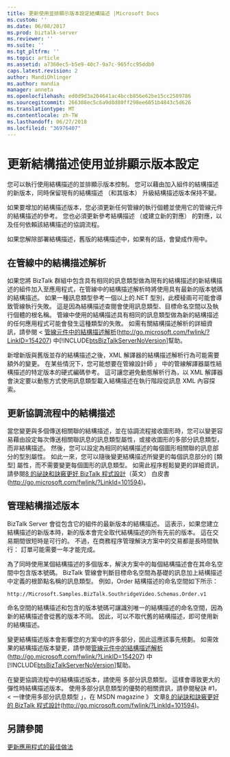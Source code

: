 ```yaml
---
title: 更新使用並排顯示版本設定結構描述 |Microsoft Docs
ms.custom: ''
ms.date: 06/08/2017
ms.prod: biztalk-server
ms.reviewer: ''
ms.suite: ''
ms.tgt_pltfrm: ''
ms.topic: article
ms.assetid: a7360ec5-b5e9-40c7-9a7c-965fcc95ddb0
caps.latest.revision: 2
author: MandiOhlinger
ms.author: mandia
manager: anneta
ms.openlocfilehash: ed0d9d3a204641ac4bccb856e62be15cc2589786
ms.sourcegitcommit: 266308ec5c6a9d8d80ff298ee6051b4843c5d626
ms.translationtype: MT
ms.contentlocale: zh-TW
ms.lasthandoff: 06/27/2018
ms.locfileid: "36976407"
---
```

# <a name="updating-a-schema-using-side-by-side-versioning"></a>更新結構描述使用並排顯示版本設定
您可以執行使用結構描述的並排顯示版本控制。 您可以藉由加入組件的結構描述的新版本，同時保留現有的結構描述 （和其版本） 升級結構描述版本保持不變。  
  
 如果要增加的結構描述版本，您必須更新任何管線的執行個體並使用它的管線元件的結構描述的參考。 您也必須更新參考結構描述 （或建立新的對應） 的對應，以及任何依賴該結構描述的協調流程。  
  
 如果您解除部署結構描述，舊版的結構描述中，如果有的話，會變成作用中。  
  
## <a name="schema-resolution-in-pipelines"></a>在管線中的結構描述解析  
 如果您將 BizTalk 群組中包含具有相同的訊息類型做為現有的結構描述的新結構描述的組件加入至應用程式，在管線中的結構描述解析時將使用具有最新的版本號碼的結構描述。 如果一種訊息類型參考一個以上的.NET 型別，此模稜兩可可能會導致管線執行失敗。 這是因為結構描述查閱會使用訊息類型、目標命名空間以及執行個體的根名稱。 管線中使用的結構描述具有相同的訊息類型做為新的結構描述的任何應用程式可能會發生這種類型的失敗。 如需有關結構描述解析的詳細資訊，請參閱 <<c0> [ 管線元件中的結構描述解析](http://go.microsoft.com/fwlink/?LinkID=154207)(<http://go.microsoft.com/fwlink/?LinkID=154207>) 中[!INCLUDE[btsBizTalkServerNoVersion](../includes/btsbiztalkservernoversion-md.md)]幫助。  
  
 新增新版與舊版並存的結構描述之後，XML 解譯器的結構描述解析行為可能需要額外的變更。 在某些情況下，您可能想要在管線設計師 」 中的管線解譯器屬性結構描述的特定版本的硬式編碼參考。 這可讓您避免動態解析行為，以 XML 解譯器會決定要以動態方式使用訊息類型載入結構描述在執行階段從訊息 XML 內容探索。  
  
## <a name="updating-a-schema-in-an-orchestration"></a>更新協調流程中的結構描述  
 當您變更與多個傳送相關聯的結構描述，並在協調流程接收圖形時，您可以變更容易藉由設定每次傳送相關聯訊息的訊息類型屬性，或接收圖形的多部分訊息類型，而非結構描述。 然後，您可以設定為相同的結構描述的每個圖形相關聯的訊息部分的型別屬性。 如此一來，您可以隨後變更結構描述所變更的每個訊息部分的 [類型] 屬性，而不需要變更每個圖形的訊息類型。 如需此程序輕鬆變更的詳細資訊，請參閱[8 的祕訣和訣竅更好 BizTalk 程式設計](http://go.microsoft.com/fwlink/?LinkId=101594)（英文） 白皮書 (http://go.microsoft.com/fwlink/?LinkId=101594)。  
  
## <a name="versioning-schemas"></a>管理結構描述版本  
 BizTalk Server 會從包含它的組件的最新版本的結構描述。 這表示，如果您建立結構描述的新版本時，新的版本會完全取代結構描述的所有先前的版本。 這在交易期間很短時是可行的。 不過，在商務程序管理解決方案中的交易都是長時間執行： 訂單可能需要一年才能完成。  
  
 為了同時使用某個結構描述的多個版本，解決方案中的每個結構描述會在其命名空間中包含版本號碼。 BizTalk 管線會判斷目標命名空間為基礎的訊息加上結構描述中定義的根節點名稱的訊息類型。 例如，Order 結構描述的命名空間如下所示：  
  
```  
http://Microsoft.Samples.BizTalk.SouthridgeVideo.Schemas.Order.v1  
```  
  
 命名空間的結構描述和包含的版本號碼可讓識別唯一的結構描述的命名空間，因為新的結構描述會從舊的版本不同。 因此，可以不取代舊的結構描述，即可使用新的結構描述。  
  
 變更結構描述版本會影響您的方案中的許多部分，因此這應該事先規劃。 如需效果的結構描述版本變更，請參閱[管線元件中的結構描述解析](http://go.microsoft.com/fwlink/?LinkID=154207)(<http://go.microsoft.com/fwlink/?LinkID=154207>) 中[!INCLUDE[btsBizTalkServerNoVersion](../includes/btsbiztalkservernoversion-md.md)]幫助。  
  
 在變更協調流程中的結構描述版本，請使用 多部分訊息類型。 這樣會導致更大的彈性時結構描述版本。 使用多部分訊息類型的優勢的相關資訊，請參閱秘訣 #1，< 一律使用多部分訊息類型 」，在 MSDN magazine 》 文章[8 的祕訣和訣竅更好的 BizTalk 程式設計](http://go.microsoft.com/fwlink/?LinkId=101594)(http://go.microsoft.com/fwlink/?LinkId=101594)。  
  
## <a name="see-also"></a>另請參閱  
 [更新應用程式的最佳做法](../technical-guides/best-practices-for-updating-applications.md)